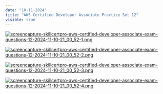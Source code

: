 ```yaml
---
date: "10-11-2024"
title: "AWS Certified Developer Associate Practice Set 12"
visible: true
---
```

<a href="/images/screencapture-skillcertpro-aws-certified-developer-associate-exam-questions-12-2024-11-10-21_00_52-1.png" target="_blank"><img src="/images/screencapture-skillcertpro-aws-certified-developer-associate-exam-questions-12-2024-11-10-21_00_52-1.png" alt="screencapture-skillcertpro-aws-certified-developer-associate-exam-questions-12-2024-11-10-21_00_52-1.png" /></a>

<a href="/images/screencapture-skillcertpro-aws-certified-developer-associate-exam-questions-12-2024-11-10-21_00_52-2.png" target="_blank"><img src="/images/screencapture-skillcertpro-aws-certified-developer-associate-exam-questions-12-2024-11-10-21_00_52-2.png" alt="screencapture-skillcertpro-aws-certified-developer-associate-exam-questions-12-2024-11-10-21_00_52-2.png" /></a>

<a href="/images/screencapture-skillcertpro-aws-certified-developer-associate-exam-questions-12-2024-11-10-21_00_52-3.png" target="_blank"><img src="/images/screencapture-skillcertpro-aws-certified-developer-associate-exam-questions-12-2024-11-10-21_00_52-3.png" alt="screencapture-skillcertpro-aws-certified-developer-associate-exam-questions-12-2024-11-10-21_00_52-3.png" /></a>

<a href="/images/screencapture-skillcertpro-aws-certified-developer-associate-exam-questions-12-2024-11-10-21_00_52-4.png" target="_blank"><img src="/images/screencapture-skillcertpro-aws-certified-developer-associate-exam-questions-12-2024-11-10-21_00_52-4.png" alt="screencapture-skillcertpro-aws-certified-developer-associate-exam-questions-12-2024-11-10-21_00_52-4.png" /></a>
